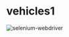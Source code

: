 # vehicles1
![selenium-webdriver](https://user-images.githubusercontent.com/89994969/136615692-370d115a-4975-4500-87ea-0b57b64eec54.png)
